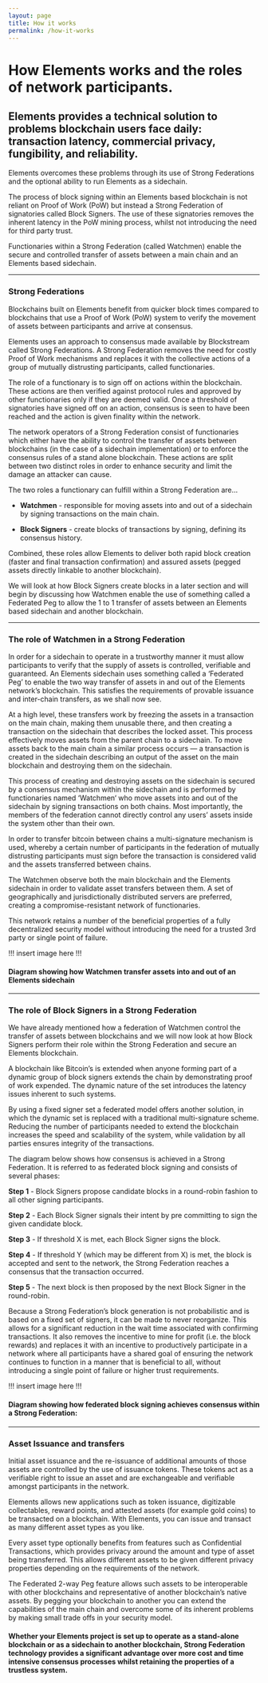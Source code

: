```yaml
---
layout: page
title: How it works
permalink: /how-it-works
---
```


# How Elements works and the roles of network participants.

## Elements provides a technical solution to problems blockchain users face daily: transaction latency, commercial privacy, fungibility, and reliability.

Elements overcomes these problems through its use of Strong Federations and the optional ability to run Elements as a sidechain.

The process of block signing within an Elements based blockchain is not reliant on Proof of Work (PoW) but instead a Strong Federation of signatories called Block Signers. The use of these signatories removes the inherent latency in the PoW mining process, whilst not introducing the need for third party trust.
 
Functionaries within a Strong Federation (called Watchmen) enable the secure and controlled transfer of assets between a main chain and an Elements based sidechain.

* * * 
 
### Strong Federations

Blockchains built on Elements benefit from quicker block times compared to blockchains that use a Proof of Work (PoW) system to verify the movement of assets between participants and arrive at consensus.
 
Elements uses an approach to consensus made available by Blockstream called Strong Federations. A Strong Federation removes the need for costly Proof of Work mechanisms and replaces it with the collective actions of a group of mutually distrusting participants, called functionaries.
 
The role of a functionary is to sign off on actions within the blockchain. These actions are then verified against protocol rules and approved by other functionaries only if they are deemed valid. Once a threshold of signatories have signed off on an action, consensus is seen to have been reached and the action is given finality within the network.
 
The network operators of a Strong Federation consist of functionaries which either have the ability to control the transfer of assets between blockchains (in the case of a sidechain implementation) or to enforce the consensus rules of a stand alone blockchain. These actions are split between two distinct roles in order to enhance security and limit the damage an attacker can cause.
 
The two roles a functionary can fulfill within a Strong Federation are...
 
* **Watchmen** - responsible for moving assets into and out of a sidechain by signing transactions on the main chain.
 
* **Block Signers** - create blocks of transactions by signing, defining its consensus history.

Combined, these roles allow Elements to deliver both rapid block creation (faster and final transaction confirmation) and assured assets (pegged assets directly linkable to another blockchain).
 
We will look at how Block Signers create blocks in a later section and will begin by discussing how Watchmen enable the use of something called a Federated Peg to allow the 1 to 1 transfer of assets between an Elements based sidechain and another blockchain.

* * * 

### The role of Watchmen in a Strong Federation

In order for a sidechain to operate in a trustworthy manner it must allow participants to verify that the supply of assets is controlled, verifiable and guaranteed. An Elements sidechain uses something called a ‘Federated Peg’ to enable the two way transfer of assets in and out of the Elements network’s blockchain. This satisfies the requirements of provable issuance and inter-chain transfers, as we shall now see.
 
At a high level, these transfers work by freezing the assets in a transaction on the main chain, making them unusable there, and then creating a transaction on the sidechain that describes the locked asset. This process effectively moves assets from the parent chain to a sidechain. To move assets back to the main chain a similar process occurs — a transaction is created in the sidechain describing an output of the asset on the main blockchain and destroying them on the sidechain.
 
This process of creating and destroying assets on the sidechain is secured by a consensus mechanism within the sidechain and is performed by functionaries named ‘Watchmen‘ who move assets into and out of the sidechain by signing transactions on both chains. Most importantly, the members of the federation cannot directly control any users’ assets inside the system other than their own.
 
In order to transfer bitcoin between chains a multi-signature mechanism is used, whereby a certain number of participants in the federation of mutually distrusting participants must sign before the transaction is considered valid and the assets transferred between chains.
 
The Watchmen observe both the main blockchain and the Elements sidechain in order to validate asset transfers between them. A set of geographically and jurisdictionally distributed servers are preferred, creating a compromise-resistant network of functionaries.
 
This network retains a number of the beneficial properties of a fully decentralized security model without introducing the need for a trusted 3rd party or single point of failure.
 
!!! insert image here !!!

#### Diagram showing how Watchmen transfer assets into and out of an Elements sidechain

* * * 
 
### The role of Block Signers in a Strong Federation

We have already mentioned how a federation of Watchmen control the transfer of assets between blockchains and we will now look at how Block Signers perform their role within the Strong Federation and secure an Elements blockchain.
 
A blockchain like Bitcoin’s is extended when anyone forming part of a dynamic group of block signers extends the chain by demonstrating proof of work expended. The dynamic nature of the set introduces the latency issues inherent to such systems.
 
By using a fixed signer set a federated model offers another solution, in which the dynamic set is replaced with a traditional multi-signature scheme. Reducing the number of participants needed to extend the blockchain increases the speed and scalability of the system, while validation by all parties ensures integrity of the transactions.
 
The diagram below shows how consensus is achieved in a Strong Federation. It is referred to as federated block signing and consists of several phases:
 
**Step 1** - Block Signers propose candidate blocks in a round-robin fashion to all other signing participants.
 
**Step 2** - Each Block Signer signals their intent by pre committing to sign the given candidate block.
 
**Step 3** - If threshold X is met, each Block Signer signs the block.
 
**Step 4** - If threshold Y (which may be different from X) is met, the block is accepted and sent to the network, the Strong Federation reaches a consensus that the transaction occurred.
 
**Step 5** - The next block is then proposed by the next Block Signer in the round-robin.

Because a Strong Federation’s block generation is not probabilistic and is based on a fixed set of signers, it can be made to never reorganize. This allows for a significant reduction in the wait time associated with confirming transactions. It also removes the incentive to mine for profit (i.e. the block rewards) and replaces it with an incentive to productively participate in a network where all participants have a shared goal of ensuring the network continues to function in a manner that is beneficial to all, without introducing a single point of failure or higher trust requirements.
 
!!! insert image here !!!

#### Diagram showing how federated block signing achieves consensus within a Strong Federation:

* * * 
 
### Asset Issuance and transfers

Initial asset issuance and the re-issuance of additional amounts of those assets are controlled by the use of issuance tokens. These tokens act as a verifiable right to issue an asset and are exchangeable and verifiable amongst participants in the network. 
 
Elements allows new applications such as token issuance, digitizable collectables, reward points, and attested assets (for example gold coins) to be transacted on a blockchain. With Elements, you can issue and transact as many different asset types as you like. 
 
Every asset type optionally benefits from features such as Confidential Transactions, which provides privacy around the amount and type of asset being transferred. This allows different assets to be given different privacy properties depending on the requirements of the network.
 
The Federated 2-way Peg feature allows such assets to be interoperable with other blockchains and representative of another blockchain’s native assets. By pegging your blockchain to another you can extend the capabilities of the main chain and overcome some of its inherent problems by making small trade offs in your security model.

#### Whether your Elements project is set up to operate as a stand-alone blockchain or as a sidechain to another blockchain, Strong Federation technology provides a significant advantage over more cost and time intensive consensus processes whilst retaining the properties of a trustless system.



